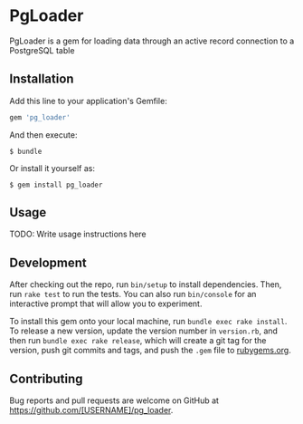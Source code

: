 # PgLoader

PgLoader is a gem for loading data through an active record connection to a PostgreSQL table

## Installation

Add this line to your application's Gemfile:

```ruby
gem 'pg_loader'
```

And then execute:

    $ bundle

Or install it yourself as:

    $ gem install pg_loader

## Usage

TODO: Write usage instructions here

## Development

After checking out the repo, run `bin/setup` to install dependencies. Then, run `rake test` to run the tests. You can also run `bin/console` for an interactive prompt that will allow you to experiment.

To install this gem onto your local machine, run `bundle exec rake install`. To release a new version, update the version number in `version.rb`, and then run `bundle exec rake release`, which will create a git tag for the version, push git commits and tags, and push the `.gem` file to [rubygems.org](https://rubygems.org).

## Contributing

Bug reports and pull requests are welcome on GitHub at https://github.com/[USERNAME]/pg_loader.
